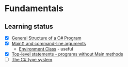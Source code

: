 # Fundamentals

## Learning status
 - [x] [General Structure of a C# Program](https://learn.microsoft.com/en-us/dotnet/csharp/fundamentals/program-structure/)
 - [x] [Main() and command-line arguments](https://learn.microsoft.com/en-us/dotnet/csharp/fundamentals/program-structure/main-command-line)
   - [Environment Class](https://learn.microsoft.com/en-us/dotnet/api/system.environment?view=net-7.0) - useful
 - [x] [Top-level statements - programs without Main methods](https://learn.microsoft.com/en-us/dotnet/csharp/fundamentals/program-structure/top-level-statements)
 - [ ] [The C# type system](https://learn.microsoft.com/en-us/dotnet/csharp/fundamentals/types/)